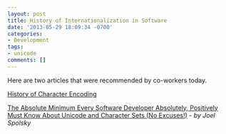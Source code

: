 ```yaml
---
layout: post
title: History of Internationalization in Software
date: '2013-05-29 18:09:34 -0700'
categories:
- Development
tags:
- unicode
comments: []
---
```

<p>Here are two articles that were recommended by co-workers today.</p>
<p><a href="http://www.tbray.org/ongoing/When/200x/2003/04/26/UTF" target="_blank">History of Character Encoding</a></p>
<p><a href="http://www.joelonsoftware.com/articles/Unicode.html" target="_blank">The Absolute Minimum Every Software Developer Absolutely, Positively Must Know About Unicode and Character Sets (No Excuses!)</a> - <em id="__mceDel">by Joel Spolsky</em></p>
